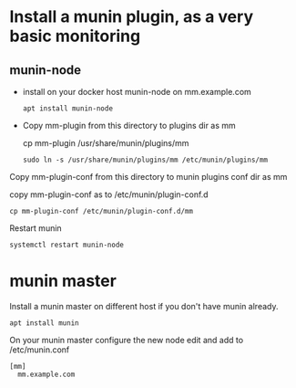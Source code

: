 # Install a munin plugin, as a very basic monitoring

## munin-node

* install on your docker host munin-node on mm.example.com

  ```
  apt install munin-node
  ```

* Copy mm-plugin from this directory to plugins dir as mm

  cp mm-plugin /usr/share/munin/plugins/mm

  ```
  sudo ln -s /usr/share/munin/plugins/mm /etc/munin/plugins/mm
  ```

Copy mm-plugin-conf from this directory to munin plugins conf dir as mm

copy mm-plugin-conf as to /etc/munin/plugin-conf.d
```
cp mm-plugin-conf /etc/munin/plugin-conf.d/mm
```

Restart munin
```
systemctl restart munin-node
```

# munin master
Install a munin master on different host if you don't have munin already.
```
apt install munin
```

On your munin master configure the new node
edit and add to /etc/munin.conf
```
[mm]
  mm.example.com
```